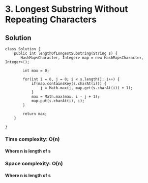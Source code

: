 # 3. Longest Substring Without Repeating Characters
## Solution
```
class Solution {
    public int lengthOfLongestSubstring(String s) {
       HashMap<Character, Integer> map = new HashMap<Character, Integer>();
    	
    	int max = 0;
    	
    	for(int i = 0, j = 0; i < s.length(); i++) {
    		if(map.containsKey(s.charAt(i))) {
    			j = Math.max(j, map.get(s.charAt(i)) + 1);
    		}
    		max = Math.max(max, i - j + 1);
    		map.put(s.charAt(i), i);
    	}
    	
    	return max;
    }
    
}
```
### Time complexity: O(n)
#### Where n is length of s
### Space complexity: O(n)
#### Where n is length of s